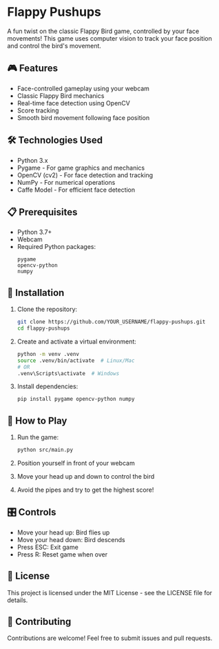 # Flappy Pushups

A fun twist on the classic Flappy Bird game, controlled by your face movements! This game uses computer vision to track your face position and control the bird's movement.

## 🎮 Features

- Face-controlled gameplay using your webcam
- Classic Flappy Bird mechanics
- Real-time face detection using OpenCV
- Score tracking
- Smooth bird movement following face position

## 🛠️ Technologies Used

- Python 3.x
- Pygame - For game graphics and mechanics
- OpenCV (cv2) - For face detection and tracking
- NumPy - For numerical operations
- Caffe Model - For efficient face detection

## 📋 Prerequisites

- Python 3.7+
- Webcam
- Required Python packages:
  ```
  pygame
  opencv-python
  numpy
  ```

## 🚀 Installation

1. Clone the repository:
   ```bash
   git clone https://github.com/YOUR_USERNAME/flappy-pushups.git
   cd flappy-pushups
   ```

2. Create and activate a virtual environment:
   ```bash
   python -m venv .venv
   source .venv/bin/activate  # Linux/Mac
   # OR
   .venv\Scripts\activate  # Windows
   ```

3. Install dependencies:
   ```bash
   pip install pygame opencv-python numpy
   ```

## 🎯 How to Play

1. Run the game:
   ```bash
   python src/main.py
   ```

2. Position yourself in front of your webcam
3. Move your head up and down to control the bird
4. Avoid the pipes and try to get the highest score!

## 🎛️ Controls

- Move your head up: Bird flies up
- Move your head down: Bird descends
- Press ESC: Exit game
- Press R: Reset game when over

## 📝 License

This project is licensed under the MIT License - see the LICENSE file for details.

## 🤝 Contributing

Contributions are welcome! Feel free to submit issues and pull requests.
